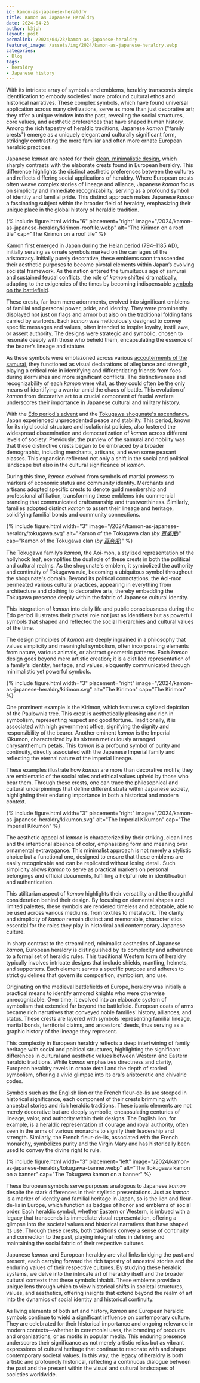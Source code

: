 ```yaml
---
id: kamon-as-japanese-heraldry
title: Kamon as Japanese Heraldry
date: 2024-04-23
author: k3jph
layout: post
permalink: /2024/04/23/kamon-as-japanese-heraldry
featured_image: /assets/img/2024/kamon-as-japanese-heraldry.webp
categories:
- Blog 
tags:
- heraldry
- Japanese history
---
```


With its intricate array of symbols and emblems, heraldry transcends
simple identification to embody societies' more profound cultural
ethos and historical narratives. These complex symbols, which have
found universal application across many civilizations, serve as
more than just decorative art; they offer a unique window into the
past, revealing the social structures, core values, and aesthetic
preferences that have shaped human history. Among the rich tapestry
of heraldic traditions, Japanese _kamon_ ("family crests") emerge
as a uniquely elegant and culturally significant form, strikingly
contrasting the more familiar and often more ornate European heraldic
practices.

Japanese _kamon_ are noted for their [clean, minimalistic
design](https://thekidshouldseethis.com/post/circles-lines-japanese-kamon-design-animation),
which sharply contrasts with the elaborate crests found in European
heraldry. This difference highlights the distinct aesthetic preferences
between the cultures and reflects differing social applications of
heraldry. Where European crests often weave complex stories of
lineage and alliance, Japanese _kamon_ focus on simplicity and
immediate recognizability, serving as a profound symbol of identity
and familial pride. This distinct approach makes Japanese _kamon_
a fascinating subject within the broader field of heraldry, emphasizing
their unique place in the global history of heraldic tradition.

{% include figure.html width="6" placement="right"
   image="/2024/kamon-as-japanese-heraldry/kirimon-rooftile.webp" 
   alt="The Kirimon on a roof tile"
   cap="The Kirimon on a roof tile" %} 
   
Kamon first emerged in Japan during the [Heian period (794–1185
AD)](https://www.japan-experience.com/plan-your-trip/to-know/japanese-history/heian-period),
initially serving as ornate symbols marked on the carriages of the
aristocracy. Initially purely decorative, these emblems soon
transcended their aesthetic purposes to become pivotal elements
within Japan’s evolving societal framework. As the nation entered
the tumultuous age of samurai and sustained feudal conflicts, the
role of _kamon_ shifted dramatically, adapting to the exigencies
of the times by becoming indispensable [symbols on the
battlefield](https://web-japan.org/trends/11_fashion/fas181202.html).

These crests, far from mere adornments, evolved into significant
emblems of familial and personal power, pride, and identity. They
were prominently displayed not just on flags and armor but also on
the traditional folding fans carried by warlords. Each _kamon_ was
meticulously designed to convey specific messages and values, often
intended to inspire loyalty, instill awe, or assert authority. The
designs were strategic and symbolic, chosen to resonate deeply with
those who beheld them, encapsulating the essence of the bearer’s
lineage and stature.

As these symbols were emblazoned across various [accouterments of
the samurai](https://www.nippon.com/en/japan-data/h01578/), they
functioned as visual declarations of allegiance and strength, playing
a critical role in identifying and differentiating friends from
foes during skirmishes and more significant conflicts. The
distinctiveness and recognizability of each _kamon_ were vital, as
they could often be the only means of identifying a warrior amid
the chaos of battle. This evolution of _kamon_ from decorative art
to a crucial component of feudal warfare underscores their importance
in  Japanese cultural and military history.

With the [Edo period's
advent](https://education.asianart.org/resources/historical-background-of-the-edo-period/)
and the [Tokugawa shogunate's
ascendancy](https://www.japanpitt.pitt.edu/timeline/tokugawa-period-1603-1868),
Japan experienced unprecedented peace and stability. This period,
known for its rigid social structure and isolationist policies,
also fostered the widespread dissemination and democratization of
_kamon_ across different levels of society. Previously, the purview
of the samurai and nobility was that these distinctive crests began
to be embraced by a broader demographic, including merchants,
artisans, and even some peasant classes. This expansion reflected
not only a shift in the social and political landscape but also in
the cultural significance of _kamon_.

During this time, _kamon_ evolved from symbols of martial prowess
to markers of economic status and community identity. Merchants and
artisans adopted specific crests to denote guild membership and
professional affiliation, transforming these emblems into commercial
branding that communicated craftsmanship and trustworthiness.
Similarly, families adopted distinct _kamon_ to assert their lineage
and heritage, solidifying familial bonds and community connections.

{% include figure.html width="3"
   image="/2024/kamon-as-japanese-heraldry/tokugawa.svg" 
   alt="Kamon of the Tokugawa clan (_by [百楽兎](https://commons.wikimedia.org/wiki/File:Mitsubaaoi.svg)_)" 
   cap="Kamon of the Tokugawa clan (_by [百楽兎](https://commons.wikimedia.org/wiki/File:Mitsubaaoi.svg)_)" %}
   
The Tokugawa family’s _kamon_, the Aoi-mon, a stylized representation
of the hollyhock leaf, exemplifies the dual role of these crests
in both the political and cultural realms. As the shogunate's emblem,
it symbolized the authority and continuity of Tokugawa rule, becoming
a ubiquitous symbol throughout the shogunate's domain. Beyond its
political connotations, the Aoi-mon permeated various cultural
practices, appearing in everything from architecture and clothing
to decorative arts, thereby embedding the Tokugawa presence deeply
within the fabric of Japanese cultural identity.

This integration of _kamon_ into daily life and public consciousness
during the Edo period illustrates their pivotal role not just as
identifiers but as powerful symbols that shaped and reflected the
social hierarchies and cultural values of the time.
   
The design principles of _kamon_ are deeply ingrained in a philosophy
that values simplicity and meaningful symbolism, often incorporating
elements from nature, various animals, or abstract geometric patterns.
Each _kamon_ design goes beyond mere artistic creation; it is a
distilled representation of a family's identity, heritage, and
values, eloquently communicated through minimalistic yet powerful
symbols.

{% include figure.html width="3" placement="right"
   image="/2024/kamon-as-japanese-heraldry/kirimon.svg" 
   alt="The Kirimon" 
   cap="The Kirimon" %} 
  
One prominent example is the Kirimon, which features a stylized
depiction of the Paulownia tree. This crest is aesthetically pleasing
and rich in symbolism, representing respect and good fortune.
Traditionally, it is associated with high government office,
signifying the dignity and responsibility of the bearer. Another
eminent _kamon_ is the Imperial Kikumon, characterized by its sixteen
meticulously arranged chrysanthemum petals. This _kamon_ is a
profound symbol of purity and continuity, directly associated with
the Japanese Imperial family and reflecting the eternal nature of
the imperial lineage.

These examples illustrate how _kamon_ are more than decorative
motifs; they are emblematic of the social roles and ethical values
upheld by those who bear them. Through these crests, one can trace
the philosophical and cultural underpinnings that define different
strata within Japanese society, highlighting their enduring importance
in both a historical and modern context.

{% include figure.html width="3" placement="right"
   image="/2024/kamon-as-japanese-heraldry/kikumon.svg" 
   alt="The Imperial Kikumon" 
   cap="The Imperial Kikumon" %}
   
The aesthetic appeal of _kamon_ is characterized by their striking,
clean lines and the intentional absence of color, emphasizing form
and meaning over ornamental extravagance. This minimalist approach
is not merely a stylistic choice but a functional one, designed to
ensure that these emblems are easily recognizable and can be
replicated without losing detail. Such simplicity allows _kamon_
to serve as practical markers on personal belongings and official
documents, fulfilling a helpful role in identification and
authentication.

This utilitarian aspect of _kamon_ highlights their versatility and
the thoughtful consideration behind their design. By focusing on
elemental shapes and limited palettes, these symbols are rendered
timeless and adaptable, able to be used across various mediums,
from textiles to metalwork. The clarity and simplicity of _kamon_
remain distinct and memorable, characteristics essential for the
roles they play in historical and contemporary Japanese culture.

In sharp contrast to the streamlined, minimalist aesthetics of
Japanese _kamon_, European heraldry is distinguished by its complexity
and adherence to a formal set of heraldic rules. This traditional
Western form of heraldry typically involves intricate designs that
include shields, mantling, helmets, and supporters. Each element
serves a specific purpose and adheres to strict guidelines that
govern its composition, symbolism, and use.

Originating on the medieval battlefields of Europe, heraldry was
initially a practical means to identify armored knights who were
otherwise unrecognizable. Over time, it evolved into an elaborate
system of symbolism that extended far beyond the battlefield.
European coats of arms became rich narratives that conveyed noble
families' history, alliances, and status. These crests are layered
with symbols representing familial lineage, marital bonds, territorial
claims, and ancestors' deeds, thus serving as a graphic history of
the lineage they represent.

This complexity in European heraldry reflects a deep intertwining
of family heritage with social and political structures, highlighting
the significant differences in cultural and aesthetic values between
Western and Eastern heraldic traditions. While _kamon_ emphasizes
directness and clarity, European heraldry revels in ornate detail
and the depth of storied symbolism, offering a vivid glimpse into
its era's aristocratic and chivalric codes.

Symbols such as the English lion or the French fleur-de-lis are
steeped in historical significance, each component of their crests
brimming with ancestral stories and rich heraldic traditions. These
iconic elements are not merely decorative but are deeply symbolic,
encapsulating centuries of lineage, valor, and authority within
their designs. The English lion, for example, is a heraldic
representation of courage and royal authority, often seen in the
arms of various monarchs to signify their leadership and strength.
Similarly, the French fleur-de-lis, associated with the French
monarchy, symbolizes purity and the Virgin Mary and has historically
been used to convey the divine right to rule.

{% include figure.html width="3" placement="left"
   image="/2024/kamon-as-japanese-heraldry/tokugawa-banner.webp" 
   alt="The Tokugawa kamon on a banner" 
   cap="The Tokugawa kamon on a banner" %} 
   
These European symbols serve purposes analogous to Japanese _kamon_
despite the stark differences in their stylistic presentations.
Just as _kamon_ is a marker of identity and familial heritage in
Japan, so is the lion and fleur-de-lis in Europe, which function
as badges of honor and emblems of social order. Each heraldic symbol,
whether Eastern or Western, is imbued with a legacy that transcends
its immediate visual representation, offering a glimpse into the
societal values and historical narratives that have shaped its use.
Through these crests, both traditions convey a sense of continuity
and connection to the past, playing integral roles in defining and
maintaining the social fabric of their respective cultures.

Japanese _kamon_ and European heraldry are vital links bridging the
past and present, each carrying forward the rich tapestry of ancestral
stories and the enduring values of their respective cultures. By
studying these heraldic systems, we delve into the intricate art
of heraldry itself and the broader cultural contexts that these
symbols inhabit. These emblems provide a unique lens through which
to view historical shifts in societal structures, values, and
aesthetics, offering insights that extend beyond the realm of art
into the dynamics of social identity and historical continuity.

As living elements of both art and history, _kamon_ and European
heraldic symbols continue to wield a significant influence on
contemporary culture. They are celebrated for their historical
importance and ongoing relevance in modern contexts—whether in
ceremonial uses, the branding of products and organizations, or as
motifs in popular media. This enduring presence underscores their
significance as not merely artistic relics but as vibrant expressions
of cultural heritage that continue to resonate with and shape
contemporary societal values. In this way, the legacy of heraldry
is both artistic and profoundly historical, reflecting a continuous
dialogue between the past and the present within the visual and
cultural landscapes of societies worldwide.
